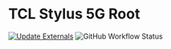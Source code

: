 # TCL Stylus 5G Root

[![Update Externals](https://img.shields.io/badge/Update%20External%20Dependencies-%E2%96%B6-blue)](https://workflow.stomp.zone/auth/github?repo=DJStompZone/t779w-root&workflow=fetch_releases.yml&branch=main)
![GitHub Workflow Status](https://github.com/DJStompZone/t779w-root/actions/workflows/fetch_releases.yml/badge.svg)
